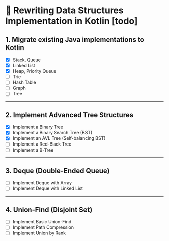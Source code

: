 # 🚀 Rewriting Data Structures Implementation in Kotlin [todo]

## 1. Migrate existing Java implementations to Kotlin
- [X] Stack, Queue
- [X] Linked List
- [X] Heap, Priority Queue
- [ ] Trie
- [ ] Hash Table
- [ ] Graph
- [ ] Tree

---

## 2. Implement Advanced Tree Structures
- [X] Implement a Binary Tree
- [X] Implement a Binary Search Tree (BST)
- [X] Implement an AVL Tree (Self-balancing BST)
- [ ] Implement a Red-Black Tree
- [ ] Implement a B-Tree

---

## 3. Deque (Double-Ended Queue)
- [ ] Implement Deque with Array
- [ ] Implement Deque with Linked List

---

## 4. Union-Find (Disjoint Set)
- [ ] Implement Basic Union-Find
- [ ] Implement Path Compression
- [ ] Implement Union by Rank
